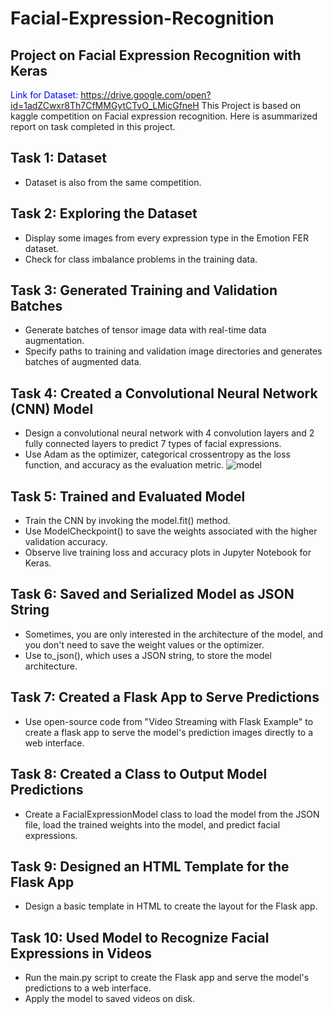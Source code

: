 # Facial-Expression-Recognition
## Project on Facial Expression Recognition with Keras
<span style='color: blue'>Link for Dataset: https://drive.google.com/open?id=1adZCwxr8Th7CfMMGytCTvO_LMicGfneH</span>
This Project is based on kaggle competition on Facial expression recognition. Here is asummarized report on task completed in this project.
## Task 1: Dataset
* Dataset is also from the same competition.
## Task 2: Exploring the Dataset
* Display some images from every expression type in the Emotion FER dataset.
* Check for class imbalance problems in the training data.
## Task 3: Generated Training and Validation Batches
* Generate batches of tensor image data with real-time data augmentation.
* Specify paths to training and validation image directories and generates batches of augmented data.
## Task 4: Created a Convolutional Neural Network (CNN) Model
* Design a convolutional neural network with 4 convolution layers and 2 fully connected layers to predict 7 types of facial expressions.
* Use Adam as the optimizer, categorical crossentropy as the loss function, and accuracy as the evaluation metric.
![model](https://user-images.githubusercontent.com/22083123/91337308-cdd9ed00-e7f0-11ea-8a28-e369d2bfbd37.png)
## Task 5: Trained and Evaluated Model
* Train the CNN by invoking the model.fit() method.
* Use ModelCheckpoint() to save the weights associated with the higher validation accuracy.
* Observe live training loss and accuracy plots in Jupyter Notebook for Keras.
## Task 6: Saved and Serialized Model as JSON String
* Sometimes, you are only interested in the architecture of the model, and you don't need to save the weight values or the optimizer.
* Use to_json(), which uses a JSON string, to store the model architecture.
## Task 7: Created a Flask App to Serve Predictions
* Use open-source code from "Video Streaming with Flask Example" to create a flask app to serve the model's prediction images directly to a web interface.
## Task 8: Created a Class to Output Model Predictions
* Create a FacialExpressionModel class to load the model from the JSON file, load the trained weights into the model, and predict facial expressions.
## Task 9: Designed an HTML Template for the Flask App
* Design a basic template in HTML to create the layout for the Flask app.
## Task 10: Used Model to Recognize Facial Expressions in Videos
* Run the main.py script to create the Flask app and serve the model's predictions to a web interface.
* Apply the model to saved videos on disk.

